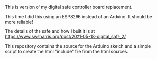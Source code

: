 This is version of my digital safe controller board replacement.

This time I did this using an ESP8266 instead of an Arduino.  It should
be more reliable!

The details of the safe and how I built it is at https://www.sweharris.org/post/2021-05-18-digital_safe_2/

This repository contains the source for the Arduino sketch and a simple script to create the html "include" file from the html sources.

